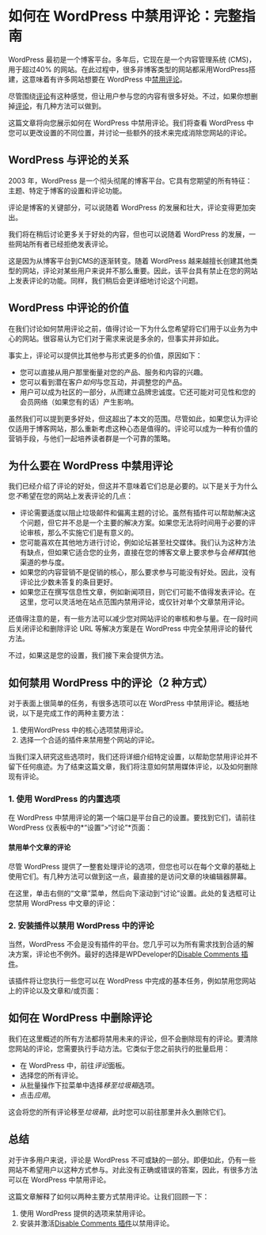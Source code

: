 # 如何在 WordPress 中禁用评论：完整指南

WordPress 最初是一个博客平台。多年后，它现在是一个内容管理系统 (CMS)，用于超过40% 的网站。在此过程中，很多非博客类型的网站都采用WordPress搭建，这意味着有许多网站想要在 WordPress 中[禁用评论](https://www.wpdaxue.com/tag/disable-comments)。

尽管围绕[评论](https://www.wpdaxue.com/tag/评论)有这种感觉，但让用户参与您的内容有很多好处。不过，如果你想删掉[评论](https://www.wpdaxue.com/tag/评论)，有几种方法可以做到。

这篇文章将向您展示如何在 WordPress 中禁用评论。我们将查看 WordPress 中您可以更改设置的不同位置，并讨论一些额外的技术来完成消除您网站的评论。



## WordPress 与评论的关系

2003 年，WordPress 是一个彻头彻尾的博客平台。它具有您期望的所有特征：主题、特定于博客的设置和评论功能。

评论是博客的关键部分，可以说随着 WordPress 的发展和壮大，评论变得更加突出。



我们将在稍后讨论更多关于好处的内容，但也可以说随着 WordPress 的发展，一些网站所有者已经拒绝发表评论。

这是因为从博客平台到CMS的逐渐转变。随着 WordPress 越来越擅长创建其他类型的网站，评论对某些用户来说并不那么重要。因此，该平台具有禁止在您的网站上发表评论的功能。同样，我们稍后会更详细地讨论这个问题。

## WordPress 中评论的价值

在我们讨论如何禁用评论之前，值得讨论一下为什么您希望将它们用于以业务为中心的网站。很容易认为它们对于需求来说是多余的，但事实并非如此。

事实上，评论可以提供比其他参与形式更多的价值，原因如下：

- 您可以直接从用户那里衡量对您的产品、服务和内容的兴趣。
- 您可以看到潜在客户*如何*与您互动，并调整您的产品。
- 用户可以成为社区的一部分，从而建立品牌忠诚度。它还可能对可见性和您的会员网络（如果您有的话）产生影响。

虽然我们可以提到更多好处，但这超出了本文的范围。尽管如此，如果您认为评论仅适用于博客网站，那么重新考虑这种心态是值得的。评论可以成为一种有价值的营销手段，与他们一起培养读者群是一个可靠的策略。

## 为什么要在 WordPress 中禁用评论

我们已经介绍了评论的好处，但这并不意味着它们总是必要的。以下是关于为什么您*不*希望在您的网站上发表评论的几点：

- 评论需要适度以阻止垃圾邮件和偏离主题的讨论。虽然有插件可以帮助解决这个问题，但它并不总是一个主要的解决方案。如果您无法将时间用于必要的评论审核，那么不实施它们是有意义的。
- 您可能喜欢在其他地方进行讨论，例如论坛甚至社交媒体。我们认为这种方法有缺点，但如果它适合您的业务，直接在您的博客文章上要求参与会*稀释*其他渠道的参与度。
- 如果您的内容营销不是促销的核心，那么要求参与可能没有好处。因此，没有评论比少数未答复的条目更好。
- 如果您正在撰写信息性文章，例如新闻项目，则它们可能不值得发表评论。在这里，您可以灵活地在站点范围内禁用评论，或仅针对单个文章禁用评论。

还值得注意的是，有一些方法可以减少您对网站评论的审核和参与量。在一段时间后关闭评论和删除评论 URL 等解决方案是在 WordPress 中完全禁用评论的替代方法。

不过，如果这是您的设置，我们接下来会提供方法。

## 如何禁用 WordPress 中的评论（2 种方式）

对于表面上很简单的任务，有很多选项可以在 WordPress 中禁用评论。概括地说，以下是完成工作的两种主要方法：

1. 使用WordPress 中的核心选项禁用评论。
2. 选择一个合适的插件来禁用整个网站的评论。

当我们深入研究这些选项时，我们还将详细介绍特定设置，以帮助您禁用评论并不留下任何痕迹。为了结束这篇文章，我们将注意如何禁用媒体评论，以及如何删除现有评论。

### 1. 使用 WordPress 的内置选项

在 WordPress 中禁用评论的第一个端口是平台自己的设置。要找到它们，请前往WordPress 仪表板中的*“设置”>“讨论”*页面：



#### 禁用单个文章的评论

尽管 WordPress 提供了一整套处理评论的选项，但您也可以在每个文章的基础上使用它们。有几种方法可以做到这一点，最直接的是访问文章的块编辑器屏幕。

在这里，单击右侧的“文章”菜单，然后向下滚动到“讨论”设置。此处的复选框可让您禁用 WordPress 中文章的评论：



### 2. 安装插件以禁用 WordPress 中的评论

当然，WordPress 不会是没有插件的平台。您几乎可以为所有需求找到合适的解决方案，评论也不例外。最好的选择是WPDeveloper的[Disable Comments 插件](https://www.wpdaxue.com/wordpress-completely-disable-comments.html)。

该插件将让您执行一些您可以在 WordPress 中完成的基本任务，例如禁用您网站上的评论以及文章和/或页面：



## 如何在 WordPress 中删除评论

我们在这里概述的所有方法都将禁用未来的评论，但不会删除现有的评论。要清除您网站的评论，您需要执行手动方法。它类似于您之前执行的批量启用：

- 在 WordPress 中，前往*评论*面板。
- 选择您的所有评论。
- 从批量操作下拉菜单中选择*移至垃圾箱*选项。
- 点击*应用*。

这会将您的所有评论移至*垃圾箱*，此时您可以前往那里并永久删除它们。



## 总结

对于许多用户来说，评论是 WordPress 不可或缺的一部分。即便如此，仍有一些网站不希望用户以这种方式参与。对此没有正确或错误的答案，因此，有很多方法可以在 WordPress 中禁用评论。

这篇文章解释了如何以两种主要方式禁用评论。让我们回顾一下：

1. 使用 WordPress 提供的选项来禁用评论。
2. 安装并激活[Disable Comments 插件](https://www.wpdaxue.com/wordpress-completely-disable-comments.html)以禁用评论。